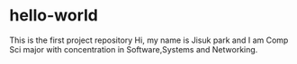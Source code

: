 # hello-world
This is the first project repository
Hi, my name is Jisuk park and I am Comp Sci major with concentration in Software,Systems and Networking.
